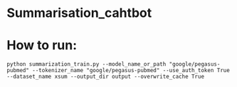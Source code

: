 # Summarisation_cahtbot

# How to run:

`python summarization_train.py --model_name_or_path "google/pegasus-pubmed" --tokenizer_name "google/pegasus-pubmed" --use_auth_token True --dataset_name xsum --output_dir output --overwrite_cache True`
